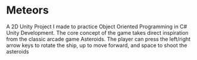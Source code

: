 # Meteors
A 2D Unity Project I made to practice Object Oriented Programming in C# Unity Development. The core concept of the game takes direct inspiration from the classic arcade game Asteroids. The player can press the left/right arrow keys to rotate the ship, up to move forward, and space to shoot the asteroids
